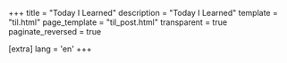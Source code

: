 +++
title = "Today I Learned"
description = "Today I Learned"
template = "til.html"
page_template = "til_post.html"
transparent = true
paginate_reversed = true

[extra]
lang = 'en'
+++